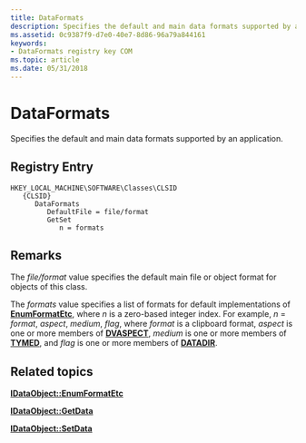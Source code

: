 ```yaml
---
title: DataFormats
description: Specifies the default and main data formats supported by an application.
ms.assetid: 0c9387f9-d7e0-40e7-8d86-96a79a844161
keywords:
- DataFormats registry key COM
ms.topic: article
ms.date: 05/31/2018
---
```


# DataFormats

Specifies the default and main data formats supported by an application.

## Registry Entry

```
HKEY_LOCAL_MACHINE\SOFTWARE\Classes\CLSID
   {CLSID}
      DataFormats
         DefaultFile = file/format
         GetSet
            n = formats
```

## Remarks

The *file/format* value specifies the default main file or object format for objects of this class.

The *formats* value specifies a list of formats for default implementations of [**EnumFormatEtc**](/windows/desktop/api/ObjIdl/nf-objidl-idataobject-enumformatetc), where *n* is a zero-based integer index. For example, *n* = *format*, *aspect*, *medium*, *flag*, where *format* is a clipboard format, *aspect* is one or more members of [**DVASPECT**](/windows/win32/api/wtypes/ne-wtypes-dvaspect), *medium* is one or more members of [**TYMED**](/windows/win32/api/objidl/ne-objidl-tymed), and *flag* is one or more members of [**DATADIR**](/windows/win32/api/objidl/ne-objidl-datadir).

## Related topics

<dl> <dt>

[**IDataObject::EnumFormatEtc**](/windows/desktop/api/ObjIdl/nf-objidl-idataobject-enumformatetc)
</dt> <dt>

[**IDataObject::GetData**](/windows/desktop/api/ObjIdl/nf-objidl-idataobject-getdata)
</dt> <dt>

[**IDataObject::SetData**](/windows/desktop/api/ObjIdl/nf-objidl-idataobject-setdata)
</dt> </dl>

 

 




